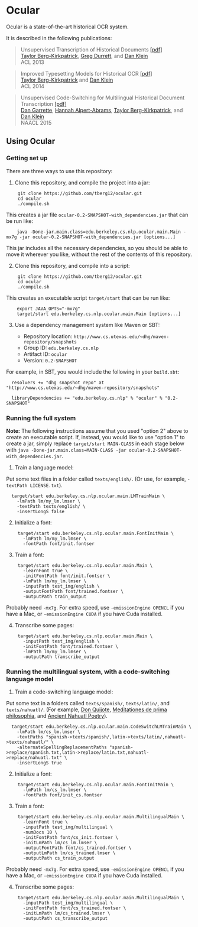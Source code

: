 [Taylor Berg-Kirkpatrick]: http://www.eecs.berkeley.edu/~tberg/
[Greg Durrett]: http://www.eecs.berkeley.edu/~gdurrett/
[Dan Klein]: http://www.eecs.berkeley.edu/~klein/
[Dan Garrette]: http://www.dhgarrette.com
[Hannah Alpert-Abrams]: http://www.halperta.com/



# Ocular

Ocular is a state-of-the-art historical OCR system.

It is described in the following publications:

> Unsupervised Transcription of Historical Documents [[pdf]](https://aclweb.org/anthology/P/P13/P13-1021.pdf)    
> [Taylor Berg-Kirkpatrick], [Greg Durrett], and [Dan Klein]  
> ACL 2013

> Improved Typesetting Models for Historical OCR [[pdf]](http://www.aclweb.org/anthology/P/P14/P14-2020.pdf)    
> [Taylor Berg-Kirkpatrick] and [Dan Klein]  
> ACL 2014

> Unsupervised Code-Switching for Multilingual Historical Document Transcription [[pdf]](http://www.aclweb.org/anthology/N15-1109)    
> [Dan Garrette], [Hannah Alpert-Abrams], [Taylor Berg-Kirkpatrick], and [Dan Klein]  
> NAACL 2015



## Using Ocular

### Getting set up

There are three ways to use this repository:

1. Clone this repository, and compile the project into a jar:

        git clone https://github.com/tberg12/ocular.git
        cd ocular
        ./compile.sh

  This creates a jar file `ocular-0.2-SNAPSHOT-with_dependencies.jar` that can be run like:
  
        java -Done-jar.main.class=edu.berkeley.cs.nlp.ocular.main.Main -mx7g -jar ocular-0.2-SNAPSHOT-with_dependencies.jar [options...]

  This jar includes all the necessary dependencies, so you should be able to move it wherever you like, without the rest of the contents of this repository.

2. Clone this repository, and compile into a script:

        git clone https://github.com/tberg12/ocular.git
        cd ocular
        ./compile.sh
 
  This creates an executable script `target/start` that can be run like:
  
        export JAVA_OPTS="-mx7g"
        target/start edu.berkeley.cs.nlp.ocular.main.Main [options...]

3. Use a dependency management system like Maven or SBT:

    * Repository location: `http://www.cs.utexas.edu/~dhg/maven-repository/snapshots`
    * Group ID: `edu.berkeley.cs.nlp`
    * Artifact ID: `ocular`
    * Version: `0.2-SNAPSHOT`
    
  For example, in SBT, you would include the following in your `build.sbt`:
  
      resolvers += "dhg snapshot repo" at "http://www.cs.utexas.edu/~dhg/maven-repository/snapshots"
      
      libraryDependencies += "edu.berkeley.cs.nlp" % "ocular" % "0.2-SNAPSHOT"


### Running the full system

**Note:** The following instructions assume that you used "option 2" above to create an executable script.  If, instead, you would like to use "option 1" to create a jar, simply replace `target/start MAIN-CLASS` in each stage below with `java -Done-jar.main.class=MAIN-CLASS -jar ocular-0.2-SNAPSHOT-with_dependencies.jar`.

1. Train a language model:

  Put some text files in a folder called `texts/english/`.  (Or use, for example, `-textPath LICENSE.txt`).
    
      target/start edu.berkeley.cs.nlp.ocular.main.LMTrainMain \
        -lmPath lm/my_lm.lmser \
        -textPath texts/english/ \
        -insertLongS false

2. Initialize a font:

        target/start edu.berkeley.cs.nlp.ocular.main.FontInitMain \
          -lmPath lm/my_lm.lmser \
          -fontPath font/init.fontser

3. Train a font:

        target/start edu.berkeley.cs.nlp.ocular.main.Main \
          -learnFont true \
          -initFontPath font/init.fontser \
          -lmPath lm/my_lm.lmser \
          -inputPath test_img/english \
          -outputFontPath font/trained.fontser \
          -outputPath train_output
    
  Probably need `-mx7g`.  For extra speed, use `-emissionEngine OPENCL` if you have a Mac, or `-emissionEngine CUDA` if you have Cuda installed.
    
4. Transcribe some pages:

        target/start edu.berkeley.cs.nlp.ocular.main.Main \
          -inputPath test_img/english \
          -initFontPath font/trained.fontser \
          -lmPath lm/my_lm.lmser \
          -outputPath transcribe_output 


### Running the multilingual system, with a code-switching language model

1. Train a code-switching language model:

  Put some text in a folders called `texts/spanish/`, `texts/latin/`, and `texts/nahuatl/`.  (For example, [Don Quijote](https://www.gutenberg.org/cache/epub/2000/pg2000.txt), [Meditationes de prima philosophia](https://www.gutenberg.org/cache/epub/23306/pg23306.txt), and [Ancient Nahuatl Poetry](https://www.gutenberg.org/cache/epub/12219/pg12219.txt)).
    
      target/start edu.berkeley.cs.nlp.ocular.main.CodeSwitchLMTrainMain \
        -lmPath lm/cs_lm.lmser \
        -textPaths "spanish->texts/spanish/,latin->texts/latin/,nahuatl->texts/nahuatl/" \
        -alternateSpellingReplacementPaths "spanish->replace/spanish.txt,latin->replace/latin.txt,nahuatl->replace/nahuatl.txt" \
        -insertLongS true
        
2. Initialize a font:

        target/start edu.berkeley.cs.nlp.ocular.main.FontInitMain \
          -lmPath lm/cs_lm.lmser \
          -fontPath font/init_cs.fontser

3. Train a font:

        target/start edu.berkeley.cs.nlp.ocular.main.MultilingualMain \
          -learnFont true \
          -inputPath test_img/multilingual \
          -numDocs 10 \
          -initFontPath font/cs_init.fontser \
          -initLmPath lm/cs_lm.lmser \
          -outputFontPath font/cs_trained.fontser \
          -outputLmPath lm/cs_trained.lmser \
          -outputPath cs_train_output
    
  Probably need `-mx7g`.  For extra speed, use `-emissionEngine OPENCL` if you have a Mac, or `-emissionEngine CUDA` if you have Cuda installed.
    
4. Transcribe some pages:

        target/start edu.berkeley.cs.nlp.ocular.main.MultilingualMain \
          -inputPath test_img/multilingual \
          -initFontPath font/cs_trained.fontser \
          -initLmPath lm/cs_trained.lmser \
          -outputPath cs_transcribe_output 

    


